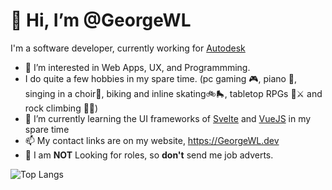 # 👋 Hi, I’m @GeorgeWL

I'm a software developer, currently working for [Autodesk](https://autodesk.com)

- 👀 I’m interested in Web Apps, UX, and Programmming.
- I do quite a few hobbies in my spare time. (pc gaming 🎮, piano 🎹, singing in a choir🎤, biking and inline skating🚲🛼, tabletop RPGs 🎲⚔ and rock climbing 🧗‍♂️)
- 🌱 I’m currently learning the UI frameworks of [Svelte](https://svelte.dev) and [VueJS](https://vuejs.org) in my spare time
- 📫 My contact links are on my website, https://GeorgeWL.dev
- 🚫 I am **NOT** Looking for roles, so **don't** send me job adverts.

![Top Langs](https://github-readme-stats.vercel.app/api/top-langs/?username=GeorgeWL&theme=transparent&&show_icons=true&count_weight=0.5&langs_count=10&card_width=1000px) 

<!---
GeorgeWL/GeorgeWL is a ✨ special ✨ repository because its `README.md` (this file) appears on your GitHub profile.
You can click the Preview link to take a look at your changes.
--->
  
